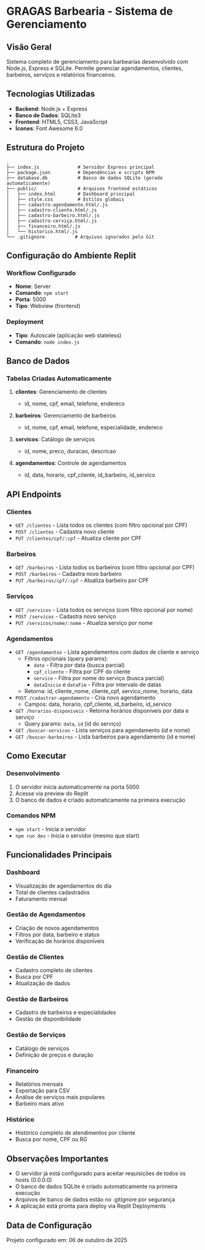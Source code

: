 # GRAGAS Barbearia - Sistema de Gerenciamento

## Visão Geral
Sistema completo de gerenciamento para barbearias desenvolvido com Node.js, Express e SQLite. Permite gerenciar agendamentos, clientes, barbeiros, serviços e relatórios financeiros.

## Tecnologias Utilizadas
- **Backend**: Node.js + Express
- **Banco de Dados**: SQLite3
- **Frontend**: HTML5, CSS3, JavaScript
- **Ícones**: Font Awesome 6.0

## Estrutura do Projeto
```
.
├── index.js              # Servidor Express principal
├── package.json          # Dependências e scripts NPM
├── database.db           # Banco de dados SQLite (gerado automaticamente)
├── public/               # Arquivos frontend estáticos
│   ├── index.html        # Dashboard principal
│   ├── style.css         # Estilos globais
│   ├── cadastro-agendamento.html/.js
│   ├── cadastro-cliente.html/.js
│   ├── cadastro-barbeiro.html/.js
│   ├── cadastro-cerviço.html/.js
│   ├── financeiro.html/.js
│   └── historico.html/.js
└── .gitignore           # Arquivos ignorados pelo Git
```

## Configuração do Ambiente Replit

### Workflow Configurado
- **Nome**: Server
- **Comando**: `npm start`
- **Porta**: 5000
- **Tipo**: Webview (frontend)

### Deployment
- **Tipo**: Autoscale (aplicação web stateless)
- **Comando**: `node index.js`

## Banco de Dados

### Tabelas Criadas Automaticamente
1. **clientes**: Gerenciamento de clientes
   - id, nome, cpf, email, telefone, endereco

2. **barbeiros**: Gerenciamento de barbeiros
   - id, nome, cpf, email, telefone, especialidade, endereco

3. **servicos**: Catálogo de serviços
   - id, nome, preco, duracao, descricao

4. **agendamentos**: Controle de agendamentos
   - id, data, horario, cpf_cliente, id_barbeiro, id_servico

## API Endpoints

### Clientes
- `GET /clientes` - Lista todos os clientes (com filtro opcional por CPF)
- `POST /clientes` - Cadastra novo cliente
- `PUT /clientes/cpf/:cpf` - Atualiza cliente por CPF

### Barbeiros
- `GET /barbeiros` - Lista todos os barbeiros (com filtro opcional por CPF)
- `POST /barbeiros` - Cadastra novo barbeiro
- `PUT /barbeiros/cpf/:cpf` - Atualiza barbeiro por CPF

### Serviços
- `GET /servicos` - Lista todos os serviços (com filtro opcional por nome)
- `POST /servicos` - Cadastra novo serviço
- `PUT /servicos/nome/:nome` - Atualiza serviço por nome

### Agendamentos
- `GET /agendamentos` - Lista agendamentos com dados de cliente e serviço
  - Filtros opcionais (query params):
    - `date` - Filtra por data (busca parcial)
    - `cpf_cliente` - Filtra por CPF do cliente
    - `servico` - Filtra por nome do serviço (busca parcial)
    - `dataInicio` e `dataFim` - Filtra por intervalo de datas
  - Retorna: id, cliente_nome, cliente_cpf, servico_nome, horario, data
- `POST /cadastrar-agendamento` - Cria novo agendamento
  - Campos: data, horario, cpf_cliente, id_barbeiro, id_servico
- `GET /horarios-disponiveis` - Retorna horários disponíveis por data e serviço
  - Query params: `data`, `id` (id do serviço)
- `GET /buscar-servicos` - Lista serviços para agendamento (id e nome)
- `GET /buscar-barbeiros` - Lista barbeiros para agendamento (id e nome)

## Como Executar

### Desenvolvimento
1. O servidor inicia automaticamente na porta 5000
2. Acesse via preview do Replit
3. O banco de dados é criado automaticamente na primeira execução

### Comandos NPM
- `npm start` - Inicia o servidor
- `npm run dev` - Inicia o servidor (mesmo que start)

## Funcionalidades Principais

### Dashboard
- Visualização de agendamentos do dia
- Total de clientes cadastrados
- Faturamento mensal

### Gestão de Agendamentos
- Criação de novos agendamentos
- Filtros por data, barbeiro e status
- Verificação de horários disponíveis

### Gestão de Clientes
- Cadastro completo de clientes
- Busca por CPF
- Atualização de dados

### Gestão de Barbeiros
- Cadastro de barbeiros e especialidades
- Gestão de disponibilidade

### Gestão de Serviços
- Catálogo de serviços
- Definição de preços e duração

### Financeiro
- Relatórios mensais
- Exportação para CSV
- Análise de serviços mais populares
- Barbeiro mais ativo

### Histórico
- Histórico completo de atendimentos por cliente
- Busca por nome, CPF ou RG

## Observações Importantes
- O servidor já está configurado para aceitar requisições de todos os hosts (0.0.0.0)
- O banco de dados SQLite é criado automaticamente na primeira execução
- Arquivos de banco de dados estão no .gitignore por segurança
- A aplicação está pronta para deploy via Replit Deployments

## Data de Configuração
Projeto configurado em: 06 de outubro de 2025
